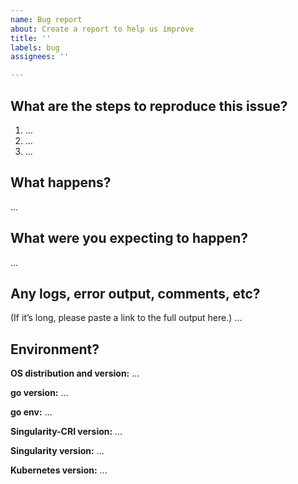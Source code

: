```yaml
---
name: Bug report
about: Create a report to help us improve
title: ''
labels: bug
assignees: ''

---
```


What are the steps to reproduce this issue?
-------------------------------------------
1. …
2. …
3. …

What happens?
-------------
…

What were you expecting to happen?
----------------------------------
…

Any logs, error output, comments, etc?
----------------------------
(If it’s long, please paste a link to the full output here.)
...

Environment?
----------------------------------------
**OS distribution and version:** …

**go version:** …

**go env:** …

**Singularity-CRI version:** …

**Singularity version:** …

**Kubernetes version:** ...
